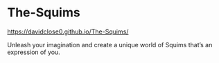 # The-Squims

https://davidclose0.github.io/The-Squims/

Unleash your imagination and create a unique world of Squims that’s an expression of you.
